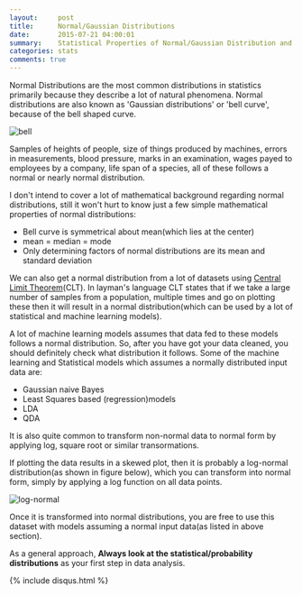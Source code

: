 ```yaml
---
layout:     post
title:      Normal/Gaussian Distributions
date:       2015-07-21 04:00:01
summary:    Statistical Properties of Normal/Gaussian Distribution and why it is one of the most commonly used probability distribution in statistics.
categories: stats
comments: true
---
```


Normal Distributions are the most common distributions in statistics primarily because they describe a lot of natural phenomena. Normal distributions are also known as 'Gaussian distributions' or 'bell curve', because of the bell shaped curve.

![bell](../../../../../images/normal_distributions.png)

Samples of heights of people, size of things produced by machines, errors in measurements, blood pressure, marks in an examination, wages payed to employees by a company, life span of a species, all of these follows a normal or nearly normal distribution.

I don't intend to cover a lot of mathematical background regarding normal distributions, still it won't hurt to know just a few simple mathematical properties of normal distributions:

* Bell curve is symmetrical about mean(which lies at the center)
* mean = median = mode
* Only determining factors of normal distributions are its mean and standard deviation

We can also get a normal distribution from a lot of datasets using [Central Limit Theorem](http://en.wikipedia.org/wiki/Central_limit_theorem)(CLT). In layman's language CLT states that if we take a large number of samples from a population, multiple times and go on plotting these then it will result in a normal distribution(which can be used by a lot of statistical and machine learning models).

A lot of machine learning models assumes that data fed to these models follows a normal distribution. So, after you have got your data cleaned, you should definitely check what distribution it follows. Some of the machine learning and Statistical models which assumes a normally distributed input data are:

* Gaussian naive Bayes
* Least Squares based (regression)models
* LDA
* QDA

It is also quite common to transform non-normal data to normal form by applying log, square root or similar transormations. 

If plotting the data results in a skewed plot, then it is probably a log-normal distribution(as shown in figure below), which you can transform into normal form, simply by applying a log function on all data points.

![log-normal](../../../../../images/log-normal.png)

Once it is transformed into normal distributions, you are free to use this dataset with models assuming a normal input data(as listed in above section). 

As a general approach, <b>Always look at the statistical/probability distributions</b> as your first step in data analysis.

{% include disqus.html %}